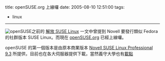 title: openSUSE.org 上線囉
date: 2005-08-10 12:51:00
tags: 
- linux
---

![openSUSE](http://photos22.flickr.com/32807683_9bf40ba5c2_o.gif)之前的 [解放 SUSE Linux](http://wshlab2.ee.kuas.edu.tw/personal/yurenju/archives/000868.php) 一文中曾提到 Novell 要發行類似 Fedora 的社群版本 SUSE Linux。而現在 [openSUSE.org](http://opensuse.org) 已經上線囉。

openSUSE 的第一個版本是由原本商業版本 [Novell SUSE Linux Professional 9.3](http://www.novell.com/products/linuxprofessional/) 所提供，目前也在各大伺服器提供下載，當然義守大學也有[載點](ftp://ftp.isu.edu.tw/Linux/SuSE/i386/9.3/iso/)